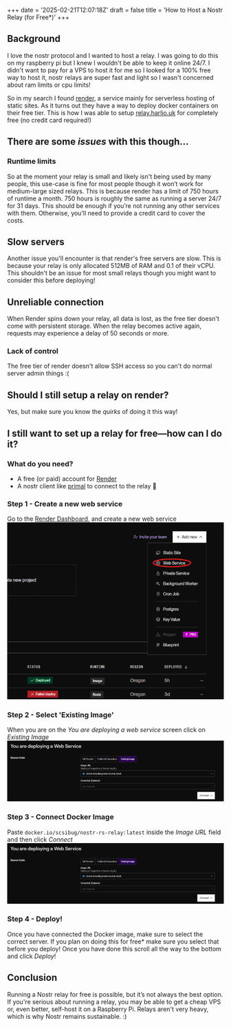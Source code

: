 +++
date = '2025-02-21T12:07:18Z'
draft = false
title = 'How to Host a Nostr Relay (for Free*)'
+++
## Background
I love the nostr protocol and I wanted to host a relay. I was going to do this on my raspberry pi but I knew I wouldn't be able to keep it online 24/7. I didn't want to pay for a VPS to host it for me so I looked for a 100% free way to host it, nostr relays are super fast and light so I wasn't concerned about ram limits or cpu limits!

So in my search I found [render](https://onrender.com), a service mainly for serverless hosting of static sites. As it turns out they have a way to deploy docker containers on their free tier. This is how I was able to setup [relay.harljo.uk](https://relay.harljo.uk) for completely free (no credit card required!)

## There are some *issues* with this though...

### Runtime limits
So at the moment your relay is small and likely isn't being used by many people, this use-case is fine for most people though it won’t work for medium-large sized relays. This is because render has a limit of 750 hours of runtime a month. 750 hours is roughly the same as running a server 24/7 for 31 days. This should be enough if you’re not running any other services with them. Otherwise, you’ll need to provide a credit card to cover the costs.

## Slow servers
Another issue you'll encounter is that render's free servers are slow. This is because your relay is only allocated 512MB of RAM and 0.1 of their vCPU. This shouldn't be an issue for most small relays though you might want to consider this before deploying!

## Unreliable connection
When Render spins down your relay, all data is lost, as the free tier doesn't come with persistent storage. When the relay becomes active again, requests may experience a delay of 50 seconds or more.


### Lack of control
The free tier of render doesn't allow SSH access so you can't do normal server admin things :(

## Should I still setup a relay on render?
Yes, but make sure you know the *quirks* of doing it this way!

## I still want to set up a relay for free—how can I do it?

### What do you need?
- A free (or paid) account for [Render](https://onrender.com) 
- A nostr client like [primal](https://primal.net) to connect to the relay 🔌

### Step 1 - Create a new web service
Go to the [Render Dashboard](https://dashboard.render.com), and create a new web service
![](createwebservice.png)

### Step 2 - Select 'Existing Image'
When you are on the *You are deploying a web service* screen click on *Existing Image*
![](deployfromexistingimage.png) 

### Step 3 - Connect Docker Image
Paste `docker.io/scsibug/nostr-rs-relay:latest` inside the *Image URL* field and then click *Connect*
![](deployfromexistingimage.png)

### Step 4 - Deploy!
Once you have connected the Docker image, make sure to select the correct server. If you plan on doing this for free* make sure you select that before you deploy!
Once you have done this scroll all the way to the bottom and click *Deploy*!

## Conclusion
Running a Nostr relay for free is possible, but it’s not always the best option. If you're serious about running a relay, you may be able to get a cheap VPS or, even better, self-host it on a Raspberry Pi. Relays aren't very heavy, which is why Nostr remains sustainable. :)